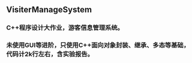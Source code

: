 ## VisiterManageSystem

### C++程序设计大作业，游客信息管理系统。

###  未使用GUI等进阶，只使用C++面向对象封装、继承、多态等基础，代码计2k行左右，含实验报告。
